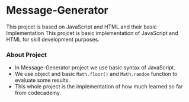 # Message-Generator
This projcet is based on JavaScript and HTML and their basic Implementation
This projcet is basic implementation of JavaScript and HTML for skill development purposes.
### About Project
- In Message-Generator project we use basic syntax of JavaScript.
- We use object and basic `Math.floor()` and `Math.random` function to evaluate some results.
- This whole project is the implementation of how much learned so far from codecademy.
